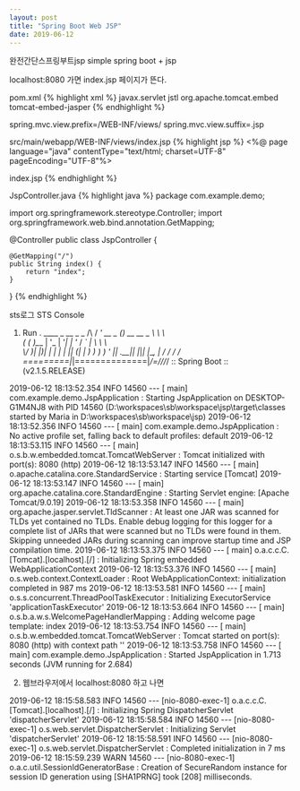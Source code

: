 ```yaml
---
layout: post
title: "Spring Boot Web JSP"
date: 2019-06-12
---
```

완전간단스프링부트jsp
simple spring boot + jsp

localhost:8080 가면 index.jsp 페이지가 뜬다.
 
 
pom.xml
{% highlight xml %}
    <!-- JSP -->
		<dependency>
			<groupId>javax.servlet</groupId>
			<artifactId>jstl</artifactId>
		</dependency>
		<dependency>
			<groupId>org.apache.tomcat.embed</groupId>
			<artifactId>tomcat-embed-jasper</artifactId>
		</dependency>
{% endhighlight %}

spring.mvc.view.prefix=/WEB-INF/views/
spring.mvc.view.suffix=.jsp


src/main/webapp/WEB-INF/views/index.jsp
{% highlight jsp %}
<%@ page language="java" contentType="text/html; charset=UTF-8"
    pageEncoding="UTF-8"%>
<!DOCTYPE html>
<html>
<head>
<meta charset="UTF-8">
<title>index.jsp</title>
</head>
<body>
index.jsp
</body>
</html>
{% endhighlight %}

JspController.java
{% highlight java %}
package com.example.demo;

import org.springframework.stereotype.Controller;
import org.springframework.web.bind.annotation.GetMapping;

@Controller
public class JspController {

	@GetMapping("/")
	public String index() {
		return "index";
	}
}
{% endhighlight %}

sts로그 STS Console
1. Run
  .   ____          _            __ _ _
 /\\ / ___'_ __ _ _(_)_ __  __ _ \ \ \ \
( ( )\___ | '_ | '_| | '_ \/ _` | \ \ \ \
 \\/  ___)| |_)| | | | | || (_| |  ) ) ) )
  '  |____| .__|_| |_|_| |_\__, | / / / /
 =========|_|==============|___/=/_/_/_/
 :: Spring Boot ::        (v2.1.5.RELEASE)

2019-06-12 18:13:52.354  INFO 14560 --- [           main] com.example.demo.JspApplication          : Starting JspApplication on DESKTOP-G1M4NJ8 with PID 14560 (D:\workspaces\sb\workspace\jsp\target\classes started by Maria in D:\workspaces\sb\workspace\jsp)
2019-06-12 18:13:52.356  INFO 14560 --- [           main] com.example.demo.JspApplication          : No active profile set, falling back to default profiles: default
2019-06-12 18:13:53.115  INFO 14560 --- [           main] o.s.b.w.embedded.tomcat.TomcatWebServer  : Tomcat initialized with port(s): 8080 (http)
2019-06-12 18:13:53.147  INFO 14560 --- [           main] o.apache.catalina.core.StandardService   : Starting service [Tomcat]
2019-06-12 18:13:53.147  INFO 14560 --- [           main] org.apache.catalina.core.StandardEngine  : Starting Servlet engine: [Apache Tomcat/9.0.19]
2019-06-12 18:13:53.358  INFO 14560 --- [           main] org.apache.jasper.servlet.TldScanner     : At least one JAR was scanned for TLDs yet contained no TLDs. Enable debug logging for this logger for a complete list of JARs that were scanned but no TLDs were found in them. Skipping unneeded JARs during scanning can improve startup time and JSP compilation time.
2019-06-12 18:13:53.375  INFO 14560 --- [           main] o.a.c.c.C.[Tomcat].[localhost].[/]       : Initializing Spring embedded WebApplicationContext
2019-06-12 18:13:53.376  INFO 14560 --- [           main] o.s.web.context.ContextLoader            : Root WebApplicationContext: initialization completed in 987 ms
2019-06-12 18:13:53.581  INFO 14560 --- [           main] o.s.s.concurrent.ThreadPoolTaskExecutor  : Initializing ExecutorService 'applicationTaskExecutor'
2019-06-12 18:13:53.664  INFO 14560 --- [           main] o.s.b.a.w.s.WelcomePageHandlerMapping    : Adding welcome page template: index
2019-06-12 18:13:53.754  INFO 14560 --- [           main] o.s.b.w.embedded.tomcat.TomcatWebServer  : Tomcat started on port(s): 8080 (http) with context path ''
2019-06-12 18:13:53.758  INFO 14560 --- [           main] com.example.demo.JspApplication          : Started JspApplication in 1.713 seconds (JVM running for 2.684)


2. 웹브라우저에서 localhost:8080 하고 나면

2019-06-12 18:15:58.583  INFO 14560 --- [nio-8080-exec-1] o.a.c.c.C.[Tomcat].[localhost].[/]       : Initializing Spring DispatcherServlet 'dispatcherServlet'
2019-06-12 18:15:58.584  INFO 14560 --- [nio-8080-exec-1] o.s.web.servlet.DispatcherServlet        : Initializing Servlet 'dispatcherServlet'
2019-06-12 18:15:58.591  INFO 14560 --- [nio-8080-exec-1] o.s.web.servlet.DispatcherServlet        : Completed initialization in 7 ms
2019-06-12 18:15:59.239  WARN 14560 --- [nio-8080-exec-1] o.a.c.util.SessionIdGeneratorBase        : Creation of SecureRandom instance for session ID generation using [SHA1PRNG] took [208] milliseconds.
